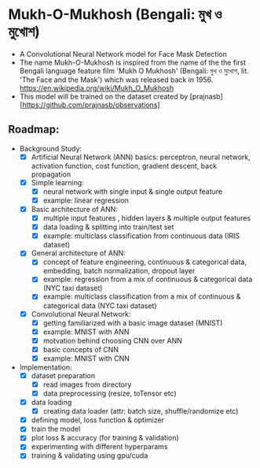 # Mukh-O-Mukhosh (Bengali: মুখ ও মুখোশ)

- A Convolutional Neural Network model for Face Mask Detection
- The name Mukh-O-Mukhosh is inspired from the name of the the first Bengali language feature film 'Mukh O Mukhosh' (Bengali: মুখ ও মুখোশ, lit. 'The Face and the Mask') which was released back in 1956. https://en.wikipedia.org/wiki/Mukh_O_Mukhosh
- This model will be trained on the dataset created by [prajnasb] [https://github.com/prajnasb/observations]

## Roadmap:

- Background Study:
  - [x] Artificial Neural Network (ANN) basics: perceptron, neural network, activation function, cost function, gradient descent, back propagation
  - [x] Simple learning: 
    - [x] neural network with single input & single output feature
    - [x] example: linear regression 
  - [x] Basic architecture of ANN: 
    - [x] multiple input features , hidden layers & multiple output features
    - [x] data loading & splitting into train/test set
    - [x] example: multiclass classification from continuous data (IRIS dataset)
  - [x] General architecture of ANN:
    - [x] concept of feature engineering, continuous & categorical data, embedding, batch normalization, dropout layer
    - [x] example: regression from a mix of continuous & categorical data (NYC taxi dataset)
    - [x] example: multiclass classification from a mix of continuous & categorical data (NYC taxi dataset)
  - [x] Convolutional Neural Network:
    - [x] getting familiarized with a basic image dataset (MNIST)
    - [x] example: MNIST with ANN
    - [x] motvation behind choosing CNN over ANN
    - [x] basic concepts of CNN
    - [x] example: MNIST with CNN
  
- Implementation:
    - [x] dataset preparation
      - [x] read images from directory
      - [x] data preprocessing (resize, toTensor etc)
    - [x] data loading
      - [x] creating data loader (attr: batch size, shuffle/randomize etc)
    - [x] defining model, loss function & optimizer
    - [x] train the model
    - [x] plot loss & accuracy (for training & validation)
    - [x] experimenting with different hyperparams
    - [x] training & validating using gpu/cuda

<!-- ## Evolution of Deep Neural Networks(DNN)
core components/concepts -> building blocks of DNN -> major DNN architectures -> family tree of major DNN architectures

### core components/concepts of DNN
  - Parameters
  - Layers
  - Activation functions
  - Loss functions
  - Optimization methods
  - Hyperparameters

### building block networks of DNN
  - Feed-forward multilayer neural networks
  - RBMs
  - Autoencoders

### major DNN architectures
  - Unsupervised Pretrained Networks (UPNs)
  - Convolutional Neural Networks (CNNs)
  - Recurrent Neural Networks
  - Recursive Neural Networks
  
### family tree of major DNN architectures
 -->
